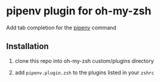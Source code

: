 # pipenv plugin for oh-my-zsh
Add tab completion for the [pipenv](https://github.com/pypa/pipenv) command

## Installation
1.  clone this repo into oh-my-zsh custom/plugins directory

1.  add `pipenv.plugin.zsh` to the plugins listed in your `zshrc`
